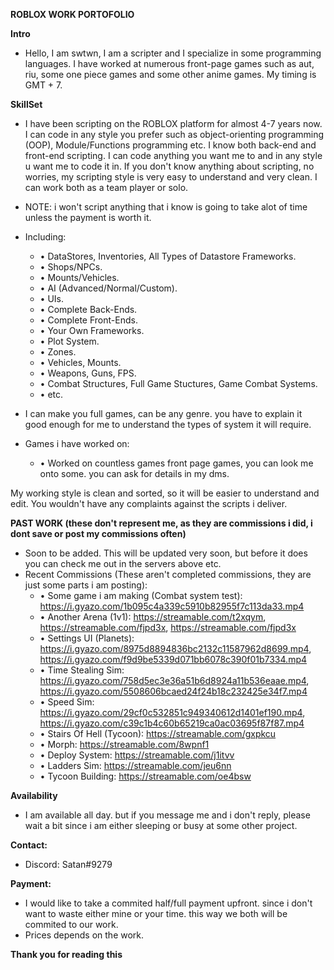 __ROBLOX WORK PORTOFOLIO__

**Intro**
* Hello, I am swtwn, I am a scripter and I specialize in some programming languages. I have worked at numerous front-page games such as aut, riu, some one piece games and some other anime games. My timing is GMT + 7.

**__SkillSet__**
* I have been scripting on the ROBLOX platform for almost 4-7 years now. I can code in any style you prefer such as object-orienting programming (OOP), Module/Functions programming etc. I know both back-end and front-end scripting. I can code anything you want me to and in any style u want me to code it in. If you don't know anything about scripting, no worries, my scripting style is very easy to understand and very clean. I can work both as a team player or solo.
* NOTE: i won't script anything that i know is going to take alot of time unless the payment is worth it.

* Including:
  * • DataStores, Inventories, All Types of Datastore Frameworks.
  * • Shops/NPCs.
  * • Mounts/Vehicles.
  * • AI (Advanced/Normal/Custom).
  * • UIs.
  * • Complete Back-Ends.
  * • Complete Front-Ends.
  * • Your Own Frameworks.
  * • Plot System.
  * • Zones.
  * • Vehicles, Mounts.
  * • Weapons, Guns, FPS.
  * • Combat Structures, Full Game Stuctures, Game Combat Systems.
  * • etc.

* I can make you full games, can be any genre. you have to explain it good enough for me to understand the types of system it will require.

* Games i have worked on:
  * • Worked on countless games front page games, you can look me onto some. you can ask for details in my dms.

My working style is clean and sorted, so it will be easier to understand and edit. You wouldn't have any complaints against the scripts i deliver.

**PAST WORK (these don't represent me, as they are commissions i did, i dont save or post my commissions often)**
* Soon to be added. This will be updated very soon, but before it does you can check me out in the servers above etc.
* Recent Commissions (These aren't completed commissions, they are just some parts i am posting):
  * • Some game i am making (Combat system test): https://i.gyazo.com/1b095c4a339c5910b82955f7c113da33.mp4
  * • Another Arena (1v1): https://streamable.com/t2xqym, https://streamable.com/fjpd3x, https://streamable.com/fjpd3x
  * • Settings UI (Planets): https://i.gyazo.com/8975d8894836bc2132c11587962d8699.mp4, https://i.gyazo.com/f9d9be5339d071bb6078c390f01b7334.mp4
  * • Time Stealing Sim: https://i.gyazo.com/758d5ec3e36a51b6d8924a11b536eaae.mp4, https://i.gyazo.com/5508606bcaed24f24b18c232425e34f7.mp4
  * • Speed Sim: https://i.gyazo.com/29cf0c532851c949340612d1401ef190.mp4, https://i.gyazo.com/c39c1b4c60b65219ca0ac03695f87f87.mp4
  * • Stairs Of Hell (Tycoon): https://streamable.com/gxpkcu
  * • Morph: https://streamable.com/8wpnf1
  * • Deploy System: https://streamable.com/j1itvv
  * • Ladders Sim: https://streamable.com/jeu6nn
  * • Tycoon Building: https://streamable.com/oe4bsw

**Availability**
* I am available all day. but if you message me and i don't reply, please wait a bit since i am either sleeping or busy at some other project.

**Contact:**
* Discord: Satan#9279

**Payment:**
* I would like to take a commited half/full payment upfront. since i don't want to waste either mine or your time. this way we both will be commited to our work.
* Prices depends on the work.

**Thank you for reading this**

